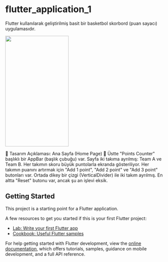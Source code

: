 # flutter_application_1

 Flutter kullanılarak geliştirilmiş basit bir basketbol skorbord (puan sayacı) uygulamasıdır.

<img src="https://github.com/user-attachments/assets/f8366436-d3c3-478c-aa19-d5e5333f1c32" width="200" height="350" />


📌 Tasarım Açıklaması:
     Ana Sayfa (Home Page) 🏀
          Üstte "Points Counter" başlıklı bir AppBar (başlık çubuğu) var.
          Sayfa iki takıma ayrılmış: Team A ve Team B.
          Her takımın skoru büyük puntolarla ekranda gösteriliyor.
          Her takımın puanını artırmak için "Add 1 point", "Add 2 point" ve "Add 3 point" butonları var.
          Ortada dikey bir çizgi (VerticalDivider) ile iki takım ayrılmış.
          En altta "Reset" butonu var, ancak şu an işlevi eksik.

## Getting Started

This project is a starting point for a Flutter application.

A few resources to get you started if this is your first Flutter project:

- [Lab: Write your first Flutter app](https://docs.flutter.dev/get-started/codelab)
- [Cookbook: Useful Flutter samples](https://docs.flutter.dev/cookbook)

For help getting started with Flutter development, view the
[online documentation](https://docs.flutter.dev/), which offers tutorials,
samples, guidance on mobile development, and a full API reference.
